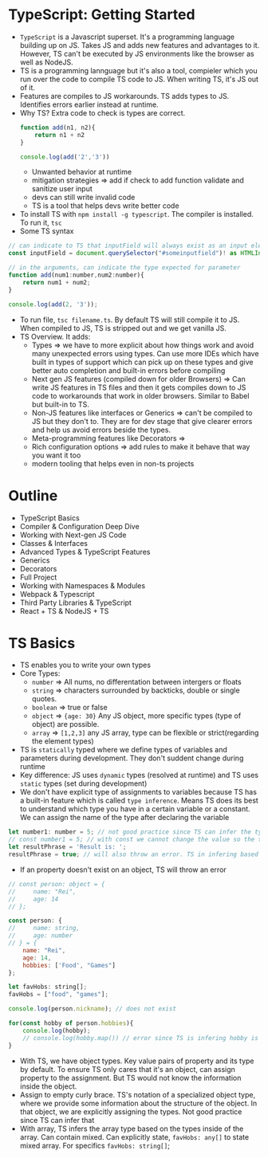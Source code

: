# TypeScript: Getting Started
- `TypeScript` is a Javascript superset. It's a programming language building up on JS. Takes JS and adds new features and advantages to it. However, TS can't be executed by JS environments like the browser as well as NodeJS.
- TS is a programming lannguage but it's also a tool, compieler which you run over the code to compile TS code to JS. When writing TS, it's JS out of it.
- Features are compiles to JS workarounds. TS adds types to JS. Identifies errors earlier instead at runtime.
- Why TS? Extra code to check is types are correct. 
    ```js
    function add(n1, n2){
        return n1 + n2
    }

    console.log(add('2','3'))
    ```
    - Unwanted behavior at runtime
    - mitigation strategies => add if check to add function validate and sanitize user input
    - devs can still write invalid code
    - TS is a tool that helps devs write better code
- To install TS with `npm install -g typescript`. The compiler is installed. To run it, `tsc`
- Some TS syntax
```js
// can indicate to TS that inputField will always exist as an input element;
const inputField = document.querySelector("#someinputfield")! as HTMLInputElement;

// in the arguments, can indicate the type expected for parameter
function add(num1:number,num2:number){
    return num1 + num2;
}

console.log(add(2, '3'));
```
- To run file, `tsc filename.ts`. By default TS will still compile it to JS. When compiled to JS, TS is stripped out and we get vanilla JS.
- TS Overview. It adds:
    - Types => we have to more explicit about how things work and avoid many unexpected errors using types. Can use more IDEs which have built in types of support which can pick up on these types and give better auto completion and built-in errors before compiling
    - Next gen JS features (compiled down for older Browsers) => Can write JS features in TS files and then it gets compiles down to JS code to workarounds that work in older browsers. Similar to Babel but built-in to TS.
    - Non-JS features like interfaces or Generics => can't be compiled to JS but they don't to. They are for dev stage that give clearer errors and help us avoid errors beside the types.
    - Meta-programming features like Decorators => 
    - Rich configuration options => add rules to make it behave that way you want it too
    - modern tooling that helps even in non-ts projects 

# Outline
- TypeScript Basics
- Compiler & Configuration Deep Dive
- Working with Next-gen JS Code
- Classes & Interfaces
- Advanced Types & TypeScript Features
- Generics
- Decorators
- Full Project
- Working with Namespaces & Modules
- Webpack & Typescript
- Third Party Libraries & TypeScript
- React + TS & NodeJS + TS

# TS Basics
- TS enables you to write your own types
- Core Types:
    - `number` => All nums, no differentation between intergers or floats
    - `string` => characters surrounded by backticks, double or single quotes.
    - `boolean` => true or false
    - `object` => `{age: 30}` Any JS object, more specific types (type of object) are possible.
    - `array` => `[1,2,3]` any JS array, type can be flexible or strict(regarding the element types)
- TS is `statically` typed where we define types of variables and parameters during development. They don't suddent change during runtime
- Key difference: JS uses `dynamic` types (resolved at runtime) and TS uses `static` types (set during development)
- We don't have explicit type of assignments to variables because TS has a built-in feature which is called `type inference`. Means TS does its best to understand which type you have in a certain variable or a constant. We can assign the name of the type after declaring the variable
```js
let number1: number = 5; // not good practice since TS can infer the type based on the value. Only good when it is undefined. So TS knows what type it'll be later when reassigned
// const number1 = 5; // with const we cannot change the value so the type is locked as well
let resultPhrase = 'Result is: ';
resultPhrase = true; // will also throw an error. TS in infering based on the intiial assignment
```
- If an property doesn't exist on an object, TS will throw an error
```js
// const person: object = {
//     name: "Rei",
//     age: 14
// };

const person: {
//     name: string,
//     age: number
// } = {
    name: "Rei",
    age: 14,
    hobbies: ['Food', "Games"]
};

let favHobs: string[];
favHobs = ["food", "games"];

console.log(person.nickname); // does not exist

for(const hobby of person.hobbies){
    console.log(hobby);
    // console.log(hobby.map()) // error since TS is infering hobby is a string and not an array.
}
```
- With TS, we have object types. Key value pairs of property and its type by default. To ensure TS only cares that it's an object, can assign property to the assignment. But TS would not know the information inside the object.
- Assign to empty curly brace. TS's notation of a specialized object type, where we provide some information about the structure of the object. In that object, we are explicitly assigning the types. Not good practice since TS can infer that
- With array, TS infers the array type based on the types inside of the array. Can contain mixed. Can explicitly state, `favHobs: any[]` to state mixed array. For specifics `favHobs: string[]`;
